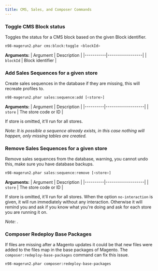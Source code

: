 ```yaml
---
title: CMS, Sales, and Composer Commands
---
```

### Toggle CMS Block status

Toggles the status for a CMS block based on the given Block identifier.

```sh
n98-magerun2.phar cms:block:toggle <blockId>
```
**Arguments:**
| Argument  | Description      |
|-----------|------------------|
| `blockId` | Block identifier |


### Add Sales Sequences for a given store

Create sales sequences in the database if they are missing, this will recreate profiles to.

```sh
n98-magerun2.phar sales:sequence:add [<store>] 
```
**Arguments:**
| Argument | Description        |
|----------|--------------------|
| `store`  | The store code or ID |


If store is omitted, it'll run for all stores.

*Note: It is possible a sequence already exists, in this case nothing will happen, only missing tables are created.*

### Remove Sales Sequences for a given store

Remove sales sequences from the database, warning, you cannot undo this, make sure you have database backups.

```sh
n98-magerun2.phar sales:sequence:remove [<store>] 
```
**Arguments:**
| Argument | Description        |
|----------|--------------------|
| `store`  | The store code or ID |


If store is omitted, it'll run for all stores. When the option `no-interaction` is given, it will run immediately
without any interaction.
Otherwise it will remind you and ask if you know what you're doing and ask for each store you are running it on.

*Note: .*

### Composer Redeploy Base Packages

If files are missing after a Magento updates it could be that new files were added to the files map in the base packages
of Magento. The `composer:redeploy-base-packages` command can fix this issue.

```sh
n98-magerun2.phar composer:redeploy-base-packages
```
